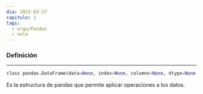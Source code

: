 ```yaml
---
dia: 2023-03-27
capitulo: 1
tags:
  - orga/Pandas
  - nota
---
```

### Definición
---
``` Python
class pandas.DataFrame(data=None, index=None, columns=None, dtype=None, copy=None)
```

Es la estructura de pandas que permite aplicar operaciones a los datos.